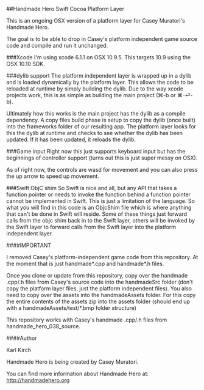 ##Handmade Hero Swift Cocoa Platform Layer

This is an ongoing OSX version of a platform layer for Casey Muratori's Handmade Hero.

The goal is to be able to drop in Casey's platform independent game source code and compile and run it unchanged.

###Xcode
I'm using xcode 6.1.1 on OSX 10.9.5. This targets 10.9 using the OSX 10.10 SDK.

###dylib support
The platform independent layer is wrapped up in a dylib and is loaded dynamically by the platform layer. This allows the code to be reloaded at runtime by simply building the dylib. Due to the way xcode projects work, this is as simple as building the main project (⌘-b or ⌘-⏎-b).

Ultimately how this works is the main project has the dylib as a compile dependency. A copy files build phase is setup to copy the dylib (once built) into the frameworks folder of our resulting app. The platform layer looks for this the dylib at runtime and checks to see whether the dylib has been updated. If it has been updated, it reloads the dylib.

###Game input
Right now this just supports keyboard input but has the beginnings of controller support (turns out this is just super messy on OSX).

As of right now, the controls are wasd for movement and you can also press the up arrow to speed up movement.

###Swift ObjC shim
So Swift is nice and all, but any API that takes a function pointer or needs to invoke the function behind a function pointer cannot be implemented in Swift. This is just a limitation of the language. So what you will find in this code is an ObjcShim file which is where anything that can't be done in Swift will reside. Some of these things just forward calls from the objc shim back in to the Swift layer, others will be invoked by the Swift layer to forward calls from the Swift layer into the platform independent layer.

####IMPORTANT

I removed Casey's platform-independent game code from this repository. At the moment that is just handmade*.cpp and handmade*.h files.

Once you clone or update from this repository, copy over the handmade .cpp/.h files from Casey's source code into the handmadeSrc folder (don't copy the platform layer files, just the platform independent files).
You also need to copy over the assets into the handmadeAssets folder. For this copy the entire contents of the assets zip into the assets folder (should end up with a handmadeAssets/test/*.bmp folder structure)

This repository works with Casey's handmade .cpp/.h files from handmade_hero_038_source.

####Author

Karl Kirch

Handmade Hero is being created by Casey Muratori.

You can find more information about Handmade Hero at: http://handmadehero.org

